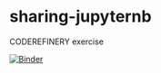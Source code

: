 # sharing-jupyternb
CODEREFINERY exercise

[![Binder](https://mybinder.org/badge_logo.svg)](https://mybinder.org/v2/gh/git@github.com:MLozanoPrieto/sharing-jupyternb.git/main)
